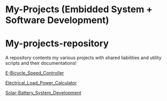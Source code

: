 # My-Projects (Embidded System + Software Development)

# My-projects-repository
A repository contents my various projects with shared liabilities and utility scripts and their documentations!


[E-Bicycle_Speed_Controller](./Projects/E-Bicycle_Speed_Controller)

[Electrical_Load_Power_Calculator](./Projects/Electrical_Load_Power_Calculator)

[Solar-Battery_System_Development](./Projects/Solar-Battery_System_Development)
